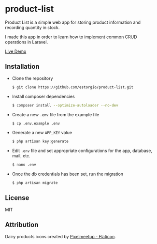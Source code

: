 # product-list

Product List is a simple web app for storing product information and recording quantity in stock.

I made this app in order to learn how to implement common CRUD operations in Laravel.

[Live Demo](https://product-list.estorgio.net)

## Installation
- Clone the repository
  ```bash
  $ git clone https://github.com/estorgio/product-list.git
  ```
- Install composer dependencies
  ```bash
  $ composer install --optimize-autoloader --no-dev
  ```
- Create a new `.env` file from the example file
  ```bash
  $ cp .env.example .env
  ```
- Generate a new `APP_KEY` value
  ```bash
  $ php artisan key:generate
  ```
- Edit `.env` file and set appropriate configurations for the app, database, mail, etc.
  ```bash
  $ nano .env
  ```
- Once the db credentials has been set, run the migration
  ```bash
  $ php artisan migrate
  ```

## License
MIT

## Attribution
Dairy products icons created by [Pixelmeetup - Flaticon](https://www.flaticon.com/free-icons/dairy-products).

